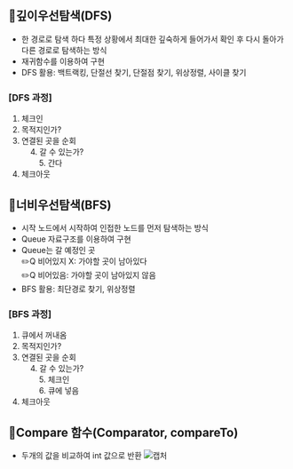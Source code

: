 ## 📖깊이우선탐색(DFS)
- 한 경로로 탐색 하다 특정 상황에서 최대한 깊숙하게 들어가서 확인 후 다시 돌아가 다른 경로로 탐색하는 방식
- 재귀함수를 이용하여 구현  
- DFS 활용: 백트랙킹, 단절선 찾기, 단절점 찾기, 위상정렬, 사이클 찾기  
  

### [DFS 과정]
1. 체크인
2. 목적지인가?
3. 연결된 곳을 순회  
&nbsp;&nbsp;&nbsp; 4. 갈 수 있는가?  
&nbsp;&nbsp;&nbsp;&nbsp;&nbsp;&nbsp;&nbsp;&nbsp;5. 간다  
7. 체크아웃

## 📖너비우선탐색(BFS)
- 시작 노드에서 시작하여 인접한 노드를 먼저 탐색하는 방식  
- Queue 자료구조를 이용하여 구현
- Queue는 갈 예정인 곳  
 ✏️Q 비어있지 X: 가야할 곳이 남아있다  
 ✏️Q 비어있음: 가야할 곳이 남아있지 않음  
- BFS 활용: 최단경로 찾기, 위상정렬  
  

### [BFS 과정]
1. 큐에서 꺼내옴
2. 목적지인가?
3. 연결된 곳을 순회  
&nbsp;&nbsp;&nbsp; 4. 갈 수 있는가?  
&nbsp;&nbsp;&nbsp;&nbsp;&nbsp;&nbsp;&nbsp;&nbsp;5. 체크인  
&nbsp;&nbsp;&nbsp;&nbsp;&nbsp;&nbsp;&nbsp;&nbsp;6. 큐에 넣음  
7. 체크아웃  

## 📕Compare 함수(Comparator, compareTo)
- 두개의 값을 비교하여 int 값으로 반환
![캡처](https://user-images.githubusercontent.com/76934280/151692217-bf73fddd-71d5-4e51-89e8-48994ca589ea.PNG)

